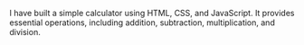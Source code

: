 I have built a simple calculator using HTML, CSS, and JavaScript. It provides essential operations, including addition, subtraction, multiplication, and division.

